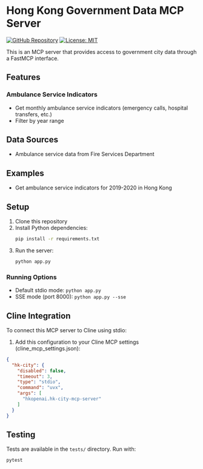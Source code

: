 # Hong Kong Government Data MCP Server

[![GitHub Repository](https://img.shields.io/badge/GitHub-Repository-blue.svg)](https://github.com/hkopenai/hk-city-mcp-server)
[![License: MIT](https://img.shields.io/badge/License-MIT-yellow.svg)](https://opensource.org/licenses/MIT)

This is an MCP server that provides access to government city data through a FastMCP interface.

## Features

### Ambulance Service Indicators
- Get monthly ambulance service indicators (emergency calls, hospital transfers, etc.)
- Filter by year range

## Data Sources

- Ambulance service data from Fire Services Department

## Examples

* Get ambulance service indicators for 2019-2020 in Hong Kong

## Setup

1. Clone this repository
2. Install Python dependencies:
   ```bash
   pip install -r requirements.txt
   ```
3. Run the server:
   ```bash
   python app.py
   ```

### Running Options

- Default stdio mode: `python app.py`
- SSE mode (port 8000): `python app.py --sse`

## Cline Integration

To connect this MCP server to Cline using stdio:

1. Add this configuration to your Cline MCP settings (cline_mcp_settings.json):
```json
{
  "hk-city": {
    "disabled": false,
    "timeout": 3,
    "type": "stdio",
    "command": "uvx",
    "args": [
      "hkopenai.hk-city-mcp-server"
    ]
  }
}
```

## Testing

Tests are available in the `tests/` directory. Run with:
```bash
pytest
```
